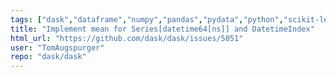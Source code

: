 ```yaml
---
tags: ["dask","dataframe","numpy","pandas","pydata","python","scikit-learn","scipy"]
title: "Implement mean for Series[datetime64[ns]] and DatetimeIndex"
html_url: "https://github.com/dask/dask/issues/5051"
user: "TomAugspurger"
repo: "dask/dask"
---
```


